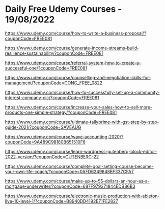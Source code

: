 # Daily Free Udemy Courses - 19/08/2022

https://www.udemy.com/course/how-to-write-a-business-proposal/?couponCode=FREE081
https://www.udemy.com/course/generate-income-streams-build-resilience-sustainability/?couponCode=FREE081
https://www.udemy.com/course/referral-system-how-to-create-a-successful-one/?couponCode=FREE081
https://www.udemy.com/course/counselling-and-negotiation-skills-for-management/?couponCode=CONG_FREE_0822
https://www.udemy.com/course/how-to-successfully-set-up-a-community-interest-company-cic/?couponCode=FREE081
https://www.udemy.com/course/increase-your-sales-how-to-sell-more-products-one-simple-strategy/?couponCode=FREE081
https://www.udemy.com/course/ultimate-tallyprime-with-gst-step-by-step-guide-2021/?couponCode=SAVEAUG
https://www.udemy.com/course/wave-accounting-2020/?couponCode=9A489C98180B651510F6
https://www.udemy.com/course/learn-wordpress-gutenberg-block-editor-2022-version/?couponCode=GUTENBERG-22
https://www.udemy.com/course/complete-goal-setting-course-become-your-own-life-coach/?couponCode=0AFD6249848BF337CFA7
https://www.udemy.com/course/make-up-to-55-dollars-an-hour-as-a-mortgage-underwriter/?couponCode=687F979371844EDB86B3
https://www.udemy.com/course/electronic-music-production-with-ableton-live-10-level-1/?couponCode=B8940DD4192E71FE2827
